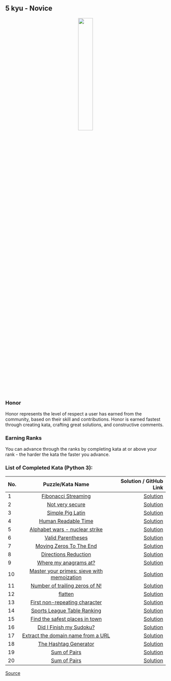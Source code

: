 ## 5 kyu - Novice

<div align="center"> 
<img width="30%" height="30%" src="https://github.com/ikostan/codewars/blob/master/img/copy-rank-kyu.png" hspace="10">
</div>

### Honor

Honor represents the level of respect a user has earned from the community, based on their skill and contributions. Honor is earned fastest through creating kata, crafting great solutions, and constructive comments.

### Earning Ranks

You can advance through the ranks by completing kata at or above your rank - the harder the kata the faster you advance.

### List of Completed Kata (Python 3):

| No. | Puzzle/Kata Name                                                                                                   | Solution / GitHub Link                                                                                     |
|-----|:------------------------------------------------------------------------------------------------------------------:|-----------------------------------------------------------------------------------------------------------:|
|1    |[Fibonacci Streaming](https://www.codewars.com/kata/55695bc4f75bbaea5100016b/train/python)                          |[Solution](https://github.com/ikostan/codewars/tree/master/kyu_5/fibonacci_streaming)                       |
|2    |[Not very secure](https://www.codewars.com/kata/526dbd6c8c0eb53254000110/train/python)                              |[Solution](https://github.com/ikostan/codewars/tree/master/kyu_5/not_very_secure)                           |
|3    |[Simple Pig Latin](https://www.codewars.com/kata/520b9d2ad5c005041100000f/train/python)                             |[Solution](https://github.com/ikostan/codewars/tree/master/kyu_5/simple_pig_latin)                          |
|4    |[Human Readable Time](https://www.codewars.com/kata/52685f7382004e774f0001f7/train/python)                          |[Solution](https://github.com/ikostan/codewars/tree/master/kyu_5/human_readable_time)                       |
|5    |[Alphabet wars - nuclear strike](https://www.codewars.com/kata/alphabet-wars-nuclear-strike/train/python)           |[Solution](https://github.com/ikostan/codewars/tree/master/kyu_5/alphabet_wars_nuclear_strike)              |
|6    |[Valid Parentheses](https://www.codewars.com/kata/52774a314c2333f0a7000688/train/python)                            |[Solution](https://github.com/ikostan/codewars/tree/master/kyu_5/valid_parentheses)                         |
|7    |[Moving Zeros To The End](https://www.codewars.com/kata/52597aa56021e91c93000cb0/train/python)                      |[Solution](https://github.com/ikostan/codewars/tree/master/kyu_5/moving_zeros_to_the_end)                   |
|8    |[Directions Reduction](https://www.codewars.com/kata/550f22f4d758534c1100025a/train/python)                         |[Solution](https://github.com/ikostan/codewars/tree/master/kyu_5/directions_reduction)                      |
|9    |[Where my anagrams at?](https://www.codewars.com/kata/523a86aa4230ebb5420001e1/train/python)                        |[Solution](https://github.com/ikostan/codewars/tree/master/kyu_5/where_my_anagrams_at)                      |
|10   |[Master your primes: sieve with memoization](https://www.codewars.com/kata/58603c898989d15e9e000475/train/python)   |[Solution](https://github.com/ikostan/codewars/tree/master/kyu_5/master_your_primes_sieve_with_memoization) |
|11   |[Number of trailing zeros of N!](https://www.codewars.com/kata/52f787eb172a8b4ae1000a34/train/python)               |[Solution](https://github.com/ikostan/codewars/tree/master/kyu_5/number_of_trailing_zeros_of_n)             |
|12   |[flatten](https://www.codewars.com/kata/513fa1d75e4297ba38000003/train/python)                                      |[Solution](https://github.com/ikostan/codewars/tree/master/kyu_5/flatten)                                   |
|13   |[First non-repeating character](https://www.codewars.com/kata/52bc74d4ac05d0945d00054e/train/python)                |[Solution](https://github.com/ikostan/codewars/tree/master/kyu_5/first_non_repeating_character)             |
|14   |[Sports League Table Ranking](https://www.codewars.com/kata/5e0baea9d772160032022e8c/train/python)                  |[Solution](https://github.com/ikostan/codewars/tree/master/kyu_5/sports_league_table_ranking)               |
|15   |[Find the safest places in town](https://www.codewars.com/kata/5dd82b7cd3d6c100109cb4ed/train/python)               |[Solution](https://github.com/ikostan/codewars/tree/master/kyu_5/find_the_safest_places_in_town)            |
|16   |[Did I Finish my Sudoku?](https://www.codewars.com/kata/53db96041f1a7d32dc0004d2/train/python)                      |[Solution](https://github.com/ikostan/codewars/tree/master/kyu_5/did_i_finish_my_sudoku)                    |
|17   |[Extract the domain name from a URL](https://www.codewars.com/kata/514a024011ea4fb54200004b/train/python)           |[Solution](https://github.com/ikostan/codewars/tree/master/kyu_5/extract_the_domain_name_from_url)          |
|18   |[The Hashtag Generator](https://www.codewars.com/kata/52449b062fb80683ec000024/train/python)                        |[Solution](https://github.com/ikostan/codewars/tree/master/kyu_5/the_hashtag_generator)                     |
|19   |[Sum of Pairs](https://www.codewars.com/kata/54d81488b981293527000c8f/train/python)                                 |[Solution](https://github.com/ikostan/codewars/tree/master/kyu_5/sum_of_pairs)                              |
|20   |[Sum of Pairs](https://www.codewars.com/kata/525caa5c1bf619d28c000335/train/python)                                 |[Solution](https://github.com/ikostan/codewars/tree/master/kyu_5/tic_tac_toe_checker)                       |

[Source](https://www.codewars.com/about)